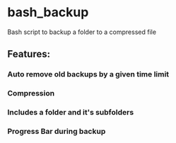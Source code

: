 # bash_backup
Bash script to backup a folder to a compressed file

## Features:

### Auto remove old backups by a given time limit
### Compression
### Includes a folder and it's subfolders
### Progress Bar during backup

